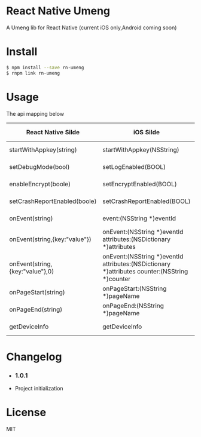 # React Native Umeng

A Umeng lib for React Native (current iOS only,Android coming soon)

# Install

```bash
$ npm install --save rn-umeng
$ rnpm link rn-umeng
```

# Usage

The api mapping below

React Native Silde        | iOS Silde           | Android Silde   
--------------------------|---------------------|-----------------------
startWithAppkey(string)   | startWithAppkey(NSString)   | coming soon   
setDebugMode(bool)        | setLogEnabled(BOOL)         | coming soon   
enableEncrypt(boole)      | setEncryptEnabled(BOOL)          | coming soon   
setCrashReportEnabled(boole)      | setCrashReportEnabled(BOOL)           | coming soon
onEvent(string)      |event:(NSString *)eventId           | coming soon
onEvent(string,{key:"value"})      | onEvent:(NSString *)eventId attributes:(NSDictionary *)attributes           | coming soon
onEvent(string,{key:"value"},0)    | onEvent:(NSString *)eventId attributes:(NSDictionary *)attributes counter:(NSString *)counter           | coming soon
onPageStart(string)      | onPageStart:(NSString *)pageName           | coming soon
onPageEnd(string)      | onPageEnd:(NSString *)pageName           | coming soon
getDeviceInfo      | getDeviceInfo           | coming soon

# Changelog
- ### 1.0.1
 - Project initialization

# License
MIT
